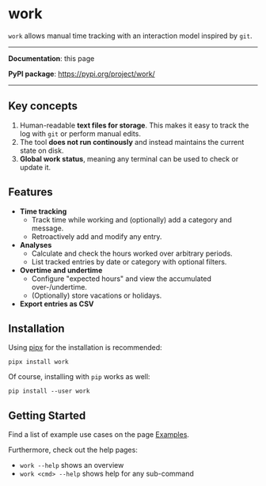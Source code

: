 # work

`work` allows manual time tracking with an interaction model inspired by `git`.

---

**Documentation**: this page

**PyPI package**: <https://pypi.org/project/work/>

---

## Key concepts

1. Human-readable **text files for storage**. This makes it easy to track the log with `git` or perform manual edits.
2. The tool **does not run continously** and instead maintains the current state on disk.
3. **Global work status**, meaning any terminal can be used to check or update it.

## Features

- **Time tracking**
    + Track time while working and (optionally) add a category and message.
    + Retroactively add and modify any entry.
- **Analyses**
    + Calculate and check the hours worked over arbitrary periods.
    + List tracked entries by date or category with optional filters.
- **Overtime and undertime**
    + Configure "expected hours" and view the accumulated over-/undertime.
    + (Optionally) store vacations or holidays.
- **Export entries as CSV**

## Installation

Using [pipx](https://pipx.pypa.io/) for the installation is recommended:

```
pipx install work
```

Of course, installing with `pip` works as well:

```
pip install --user work
```

## Getting Started

Find a list of example use cases on the page [Examples](examples.md).

Furthermore, check out the help pages:

- `work --help` shows an overview
- `work <cmd> --help` shows help for any sub-command
